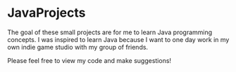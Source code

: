 # JavaProjects

The goal of these small projects are for me to learn Java programming concepts. I was inspired to learn Java because I want to one day work in my own indie game studio with my group of friends. 

Please feel free to view my code and make suggestions!

